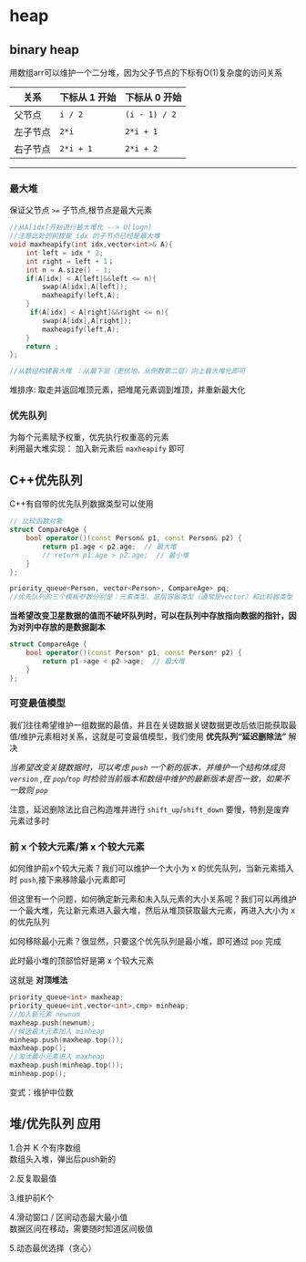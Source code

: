 # heap
## binary heap
用数组arr可以维护一个二分堆，因为父子节点的下标有O(1)复杂度的访问关系


| 关系       | 下标从 1 开始 | 下标从 0 开始 |
|------------|---------------|----------------|
| 父节点     | `i / 2`       | `(i - 1) / 2`  |
| 左子节点   | `2*i`         | `2*i + 1`      |
| 右子节点   | `2*i + 1`     | `2*i + 2`      |

---
### 最大堆
保证父节点 `>=` 子节点,根节点是最大元素
```cpp
//从A[idx]开始进行最大堆化 --> O(logn)
//注意此处的前提是 idx 的子节点已经是最大堆
void maxheapify(int idx,vector<int>& A){
    int left = idx * 2;
    int right = left + 1；
    int n = A.size() - 1;
    if(A[idx] < A[left]&&left <= n){
        swap(A[idx],A[left]);
        maxheapify(left,A);
    }
     if(A[idx] < A[right]&&right <= n){
        swap(A[idx],A[right]);
        maxheapify(left,A);
    }
    return ;
};

//从数组构建最大堆 ：从最下层（更优地，从倒数第二层）向上最大堆化即可
```
堆排序: 取走并返回堆顶元素，把堆尾元素调到堆顶，并重新最大化
### 优先队列
为每个元素赋予权重，优先执行权重高的元素  
利用最大堆实现： 加入新元素后 `maxheapify` 即可

## C++优先队列
C++有自带的优先队列数据类型可以使用
```cpp
// 比较函数对象
struct CompareAge {
    bool operator()(const Person& p1, const Person& p2) {
        return p1.age < p2.age;  // 最大堆
        // return p1.age > p2.age;  // 最小堆
    }
};

priority_queue<Person, vector<Person>, CompareAge> pq;
//优先队列的三个模板参数分别是：元素类型、底层容器类型（通常是vector）和比较器类型
```
**当希望改变卫星数据的值而不破坏队列时，可以在队列中存放指向数据的指针，因为对列中存放的是数据副本**

```cpp
struct CompareAge {
    bool operator()(const Person* p1, const Person* p2) {
        return p1->age < p2->age;  // 最大堆
    }
};
```
### 可变最值模型
我们往往希望维护一组数据的最值，并且在关键数据关键数据更改后依旧能获取最值/维护元素相对关系，这就是可变最值模型，我们使用 **优先队列“延迟删除法”** 解决

*当希望改变关键数据时，可以考虑 `push` 一个新的版本，并维护一个结构体成员 `version` ,在 `pop`/`top`  时检验当前版本和数组中维护的最新版本是否一致，如果不一致则 `pop`*

注意，延迟删除法比自己构造堆并进行 `shift_up`/`shift_down` 要慢，特别是废弃元素过多时

### 前 x 个较大元素/第 x 个较大元素
如何维护前x个较大元素？我们可以维护一个大小为 x 的优先队列，当新元素插入时 `push`,接下来移除最小元素即可

但这里有一个问题，如何确定新元素和未入队元素的大小关系呢？我们可以再维护一个最大堆，先让新元素进入最大堆，然后从堆顶获取最大元素，再进入大小为 x 的优先队列

如何移除最小元素？很显然，只要这个优先队列是最小堆，即可通过 `pop` 完成

此时最小堆的顶部恰好是第 x 个较大元素

这就是 **对顶堆法**
```cpp
priority_queue<int> maxheap;
priority_queue<int,vector<int>,cmp> minheap;
//加入新元素 newnum
maxheap.push(newnum);
//候选最大元素加入 minheap
minheap.push(maxheap.top());
maxheap.pop();
//淘汰最小元素进入 maxheap
maxheap.push(minheap.top());
minheap.pop();
```
变式：维护中位数
## 堆/优先队列 应用
1.合并 K 个有序数组  
数组头入堆，弹出后push新的

2.反复取最值

3.维护前K个

4.滑动窗口 / 区间动态最大最小值  
数据区间在移动，需要随时知道区间极值

5.动态最优选择（贪心）

